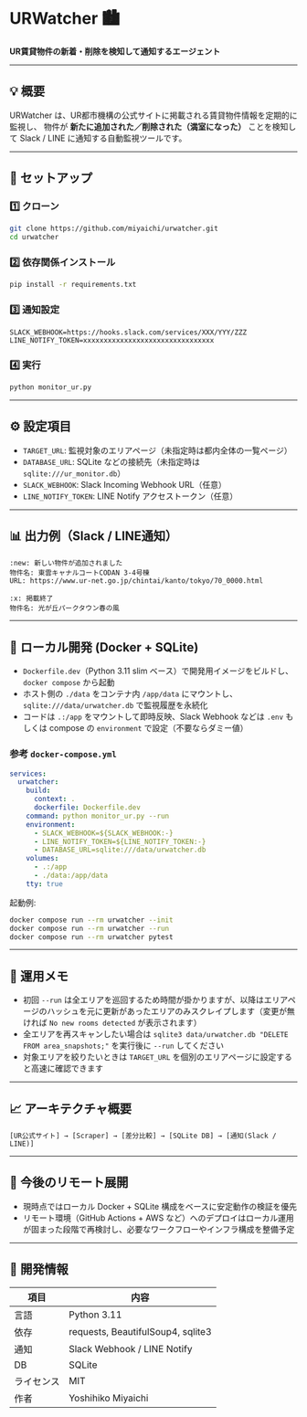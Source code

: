 # URWatcher 🏙️
**UR賃貸物件の新着・削除を検知して通知するエージェント**

---

## 💡 概要
URWatcher は、UR都市機構の公式サイトに掲載される賃貸物件情報を定期的に監視し、
物件が **新たに追加された／削除された（満室になった）** ことを検知して Slack / LINE に通知する自動監視ツールです。

---

## 🚀 セットアップ

### 1️⃣ クローン
```bash
git clone https://github.com/miyaichi/urwatcher.git
cd urwatcher
```

### 2️⃣ 依存関係インストール
```bash
pip install -r requirements.txt
```

### 3️⃣ 通知設定
```
SLACK_WEBHOOK=https://hooks.slack.com/services/XXX/YYY/ZZZ
LINE_NOTIFY_TOKEN=xxxxxxxxxxxxxxxxxxxxxxxxxxxxxxxx
```

### 4️⃣ 実行
```bash
python monitor_ur.py
```

---

## ⚙️ 設定項目
- `TARGET_URL`: 監視対象のエリアページ（未指定時は都内全体の一覧ページ）
- `DATABASE_URL`: SQLite などの接続先（未指定時は `sqlite:///ur_monitor.db`）
- `SLACK_WEBHOOK`: Slack Incoming Webhook URL（任意）
- `LINE_NOTIFY_TOKEN`: LINE Notify アクセストークン（任意）

---

## 📊 出力例（Slack / LINE通知）

```
:new: 新しい物件が追加されました
物件名: 東雲キャナルコートCODAN 3-4号棟
URL: https://www.ur-net.go.jp/chintai/kanto/tokyo/70_0000.html

:x: 掲載終了
物件名: 光が丘パークタウン春の風
```

---

## 🧪 ローカル開発 (Docker + SQLite)
- `Dockerfile.dev`（Python 3.11 slim ベース）で開発用イメージをビルドし、`docker compose` から起動
- ホスト側の `./data` をコンテナ内 `/app/data` にマウントし、`sqlite:///data/urwatcher.db` で監視履歴を永続化
- コードは `.:/app` をマウントして即時反映、Slack Webhook などは `.env` もしくは compose の `environment` で設定（不要ならダミー値）

### 参考 `docker-compose.yml`
```yaml
services:
  urwatcher:
    build:
      context: .
      dockerfile: Dockerfile.dev
    command: python monitor_ur.py --run
    environment:
      - SLACK_WEBHOOK=${SLACK_WEBHOOK:-}
      - LINE_NOTIFY_TOKEN=${LINE_NOTIFY_TOKEN:-}
      - DATABASE_URL=sqlite:///data/urwatcher.db
    volumes:
      - .:/app
      - ./data:/app/data
    tty: true
```

起動例:
```bash
docker compose run --rm urwatcher --init
docker compose run --rm urwatcher --run
docker compose run --rm urwatcher pytest
```

---

## 📝 運用メモ
- 初回 `--run` は全エリアを巡回するため時間が掛かりますが、以降はエリアページのハッシュを元に更新があったエリアのみスクレイプします（変更が無ければ `No new rooms detected` が表示されます）
- 全エリアを再スキャンしたい場合は `sqlite3 data/urwatcher.db "DELETE FROM area_snapshots;"` を実行後に `--run` してください
- 対象エリアを絞りたいときは `TARGET_URL` を個別のエリアページに設定すると高速に確認できます

---

## 📈 アーキテクチャ概要
```
[UR公式サイト] → [Scraper] → [差分比較] → [SQLite DB] → [通知(Slack / LINE)]
```

---

## 🔄 今後のリモート展開
- 現時点ではローカル Docker + SQLite 構成をベースに安定動作の検証を優先
- リモート環境（GitHub Actions + AWS など）へのデプロイはローカル運用が固まった段階で再検討し、必要なワークフローやインフラ構成を整備予定

---

## 🧩 開発情報
| 項目 | 内容 |
|------|------|
| 言語 | Python 3.11 |
| 依存 | requests, BeautifulSoup4, sqlite3 |
| 通知 | Slack Webhook / LINE Notify |
| DB | SQLite |
| ライセンス | MIT |
| 作者 | Yoshihiko Miyaichi |

